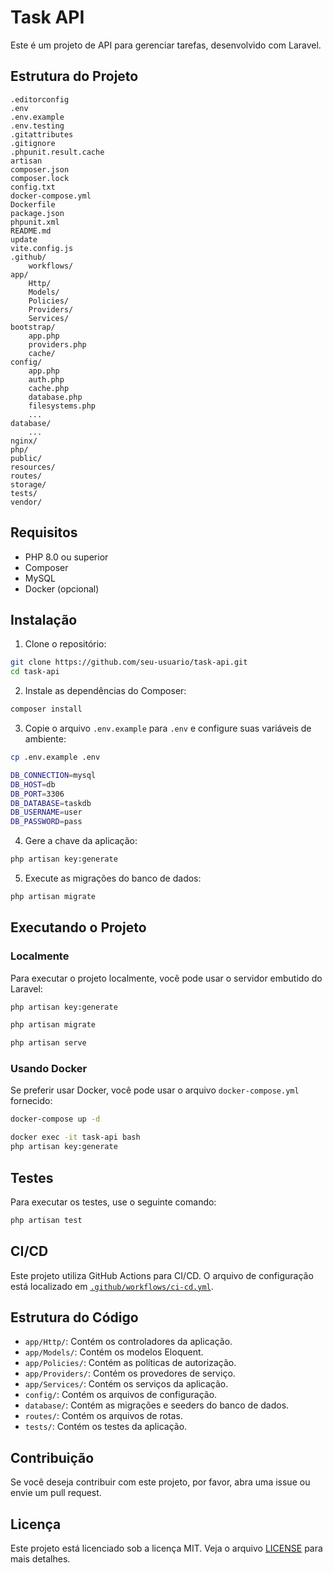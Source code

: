 # Task API

Este é um projeto de API para gerenciar tarefas, desenvolvido com Laravel.

## Estrutura do Projeto

```
.editorconfig
.env
.env.example
.env.testing
.gitattributes
.gitignore
.phpunit.result.cache
artisan
composer.json
composer.lock
config.txt
docker-compose.yml
Dockerfile
package.json
phpunit.xml
README.md
update
vite.config.js
.github/
    workflows/
app/
    Http/
    Models/
    Policies/
    Providers/
    Services/
bootstrap/
    app.php
    providers.php
    cache/
config/
    app.php
    auth.php
    cache.php
    database.php
    filesystems.php
    ...
database/
    ...
nginx/
php/
public/
resources/
routes/
storage/
tests/
vendor/
```

## Requisitos

- PHP 8.0 ou superior
- Composer
- MySQL
- Docker (opcional)

## Instalação

1. Clone o repositório:

```sh
git clone https://github.com/seu-usuario/task-api.git
cd task-api
```

2. Instale as dependências do Composer:

```sh
composer install
```

3. Copie o arquivo `.env.example` para `.env` e configure suas variáveis de ambiente:

```sh
cp .env.example .env

DB_CONNECTION=mysql
DB_HOST=db
DB_PORT=3306
DB_DATABASE=taskdb
DB_USERNAME=user
DB_PASSWORD=pass
```


4. Gere a chave da aplicação:

```sh
php artisan key:generate
```

5. Execute as migrações do banco de dados:

```sh
php artisan migrate
```

## Executando o Projeto

### Localmente

Para executar o projeto localmente, você pode usar o servidor embutido do Laravel:

```sh
php artisan key:generate
```

```sh
php artisan migrate
```

```sh
php artisan serve
```

### Usando Docker

Se preferir usar Docker, você pode usar o arquivo `docker-compose.yml` fornecido:

```sh
docker-compose up -d
```

```sh
docker exec -it task-api bash
php artisan key:generate
```

## Testes

Para executar os testes, use o seguinte comando:

```sh
php artisan test
```

## CI/CD

Este projeto utiliza GitHub Actions para CI/CD. O arquivo de configuração está localizado em [`.github/workflows/ci-cd.yml`](.github/workflows/ci-cd.yml).

## Estrutura do Código

- `app/Http/`: Contém os controladores da aplicação.
- `app/Models/`: Contém os modelos Eloquent.
- `app/Policies/`: Contém as políticas de autorização.
- `app/Providers/`: Contém os provedores de serviço.
- `app/Services/`: Contém os serviços da aplicação.
- `config/`: Contém os arquivos de configuração.
- `database/`: Contém as migrações e seeders do banco de dados.
- `routes/`: Contém os arquivos de rotas.
- `tests/`: Contém os testes da aplicação.

## Contribuição

Se você deseja contribuir com este projeto, por favor, abra uma issue ou envie um pull request.

## Licença

Este projeto está licenciado sob a licença MIT. Veja o arquivo [LICENSE](LICENSE) para mais detalhes.